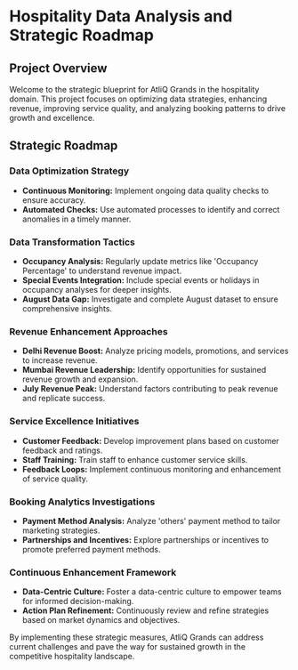 # Hospitality Data Analysis and Strategic Roadmap

## Project Overview
Welcome to the strategic blueprint for AtliQ Grands in the hospitality domain. This project focuses on optimizing data strategies, enhancing revenue, improving service quality, and analyzing booking patterns to drive growth and excellence.

## Strategic Roadmap

### Data Optimization Strategy
- **Continuous Monitoring:** Implement ongoing data quality checks to ensure accuracy.
- **Automated Checks:** Use automated processes to identify and correct anomalies in a timely manner.

### Data Transformation Tactics
- **Occupancy Analysis:** Regularly update metrics like 'Occupancy Percentage' to understand revenue impact.
- **Special Events Integration:** Include special events or holidays in occupancy analyses for deeper insights.
- **August Data Gap:** Investigate and complete August dataset to ensure comprehensive insights.

### Revenue Enhancement Approaches
- **Delhi Revenue Boost:** Analyze pricing models, promotions, and services to increase revenue.
- **Mumbai Revenue Leadership:** Identify opportunities for sustained revenue growth and expansion.
- **July Revenue Peak:** Understand factors contributing to peak revenue and replicate success.

### Service Excellence Initiatives
- **Customer Feedback:** Develop improvement plans based on customer feedback and ratings.
- **Staff Training:** Train staff to enhance customer service skills.
- **Feedback Loops:** Implement continuous monitoring and enhancement of service quality.

### Booking Analytics Investigations
- **Payment Method Analysis:** Analyze 'others' payment method to tailor marketing strategies.
- **Partnerships and Incentives:** Explore partnerships or incentives to promote preferred payment methods.

### Continuous Enhancement Framework
- **Data-Centric Culture:** Foster a data-centric culture to empower teams for informed decision-making.
- **Action Plan Refinement:** Continuously review and refine strategies based on market dynamics and objectives.

By implementing these strategic measures, AtliQ Grands can address current challenges and pave the way for sustained growth in the competitive hospitality landscape.
